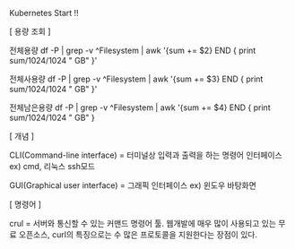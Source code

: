 Kubernetes Start !!

[ 용량 조회 ]

전체용량
df -P | grep -v ^Filesystem | awk '{sum += $2} END { print sum/1024/1024 " GB" }'

전체사용량 
df -P | grep -v ^Filesystem | awk '{sum += $3} END { print sum/1024/1024 " GB" }'

전체남은용량
df -P | grep -v ^Filesystem | awk '{sum += $4} END { print sum/1024/1024 " GB" }

[ 개념 ]

CLI(Command-line interface) = 터미널상 입력과 출력을 하는 명령어 인터페이스 ex) cmd, 리눅스 ssh모드

GUI(Graphical user interface) = 그래픽 인터페이스 ex) 윈도우 바탕화면

[ 명령어 ]

crul = 서버와 통신할 수 있는 커맨드 명령어 툴. 웹개발에 매우 많이 사용되고 있는 무료 오픈소스, curl의 특징으로는 수 많은 프로토콜을 지원한다는 장점이 있다.
